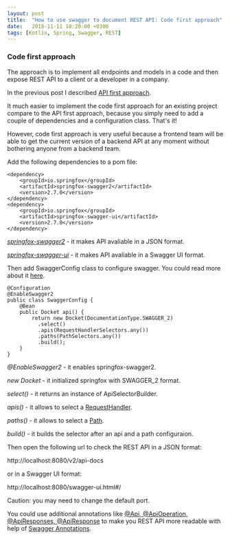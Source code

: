 ```yaml
---
layout: post
title:  "How to use swagger to document REST API: Code first approach"
date:   2018-11-11 18:20:00 +0300
tags: [Kotlin, Spring, Swagger, REST]
---
```


### Code first approach

The approach is to implement all endpoints and models in a code and then expose REST API to a client or a developer in a company.

In the previous post I described [API first approach][14].

It much easier to implement the code first approach for an existing project compare to the API first approach, because you simply need to add a couple of dependencies and a configuration class. That's it!

However, code first approach is very useful because a frontend team will be able to get the current version of a backend API at any moment without bothering anyone from a backend team.

Add the following dependencies to a pom file:

```
<dependency>
    <groupId>io.springfox</groupId>
    <artifactId>springfox-swagger2</artifactId>
    <version>2.7.0</version>
</dependency>
<dependency>
    <groupId>io.springfox</groupId>
    <artifactId>springfox-swagger-ui</artifactId>
    <version>2.7.0</version>
</dependency>
```

[*springfox-swagger2*][12] - it makes API avaliable in a JSON format.

[*springfox-swagger-ui*][13] - it makes API avaliable in a Swagger UI format.

Then add SwaggerConfig class to configure swagger. You could read more about it [here][11].

```
@Configuration
@EnableSwagger2
public class SwaggerConfig {                                    
    @Bean
    public Docket api() { 
        return new Docket(DocumentationType.SWAGGER_2)  
          .select()                                  
          .apis(RequestHandlerSelectors.any())              
          .paths(PathSelectors.any())                          
          .build();                                           
    }
}
```

*@EnableSwagger2* - it enables springfox-swagger2.

*new Docket* - it initialized springfox with SWAGGER_2 format.

*select()* - it returns an instance of ApiSelectorBuilder.

*apis()* - it allows to select a [RequestHandler][15].

*paths()* - it allows to select a [Path][16].

*build()* - it builds the selector after an api and a path configuraion.

Then open the following url to check the REST API in a JSON format:

http://localhost:8080/v2/api-docs

or in a  Swagger UI format:

http://localhost:8080/swagger-ui.html#/

Caution: you may need to change the default port.

You could use additional annotations like [@Api, @ApiOperation, @ApiResponses, @ApiResponse][7] to make you REST API more readable with help of [Swagger Annotations][8].

[1]: https://swagger.io/
[2]: https://editor.swagger.io/
[3]: https://github.com/swagger-api/swagger-codegen
[4]: https://repo1.maven.org/maven2/io/swagger/swagger-codegen-cli/
[5]: https://github.com/swagger-api/swagger-codegen#selective-generation
[6]: https://github.com/swagger-api/swagger-codegen/tree/master/modules/swagger-codegen-maven-plugin
[7]: https://github.com/swagger-api/swagger-core/wiki/Annotations-1.5.X
[8]: https://mvnrepository.com/artifact/io.swagger/swagger-annotations
[9]: https://github.com/swagger-api/swagger-codegen/issues/5451#issuecomment-366721082
[10]: https://github.com/AvaliaSystems/TrainingREST/issues/1
[11]: https://springfox.github.io/springfox/docs/current/#springfox-spring-mvc-and-spring-boot
[12]: https://mvnrepository.com/artifact/io.springfox/springfox-swagger2
[13]: https://mvnrepository.com/artifact/io.springfox/springfox-swagger-ui
[14]: https://vmaks.github.io/other/2018/11/05/how-to-use-swagger-to-document-rest-api-part1.html
[15]: https://github.com/springfox/springfox/blob/master/springfox-core/src/main/java/springfox/documentation/builders/RequestHandlerSelectors.java
[16]: https://github.com/springfox/springfox/blob/master/springfox-core/src/main/java/springfox/documentation/builders/PathSelectors.java
